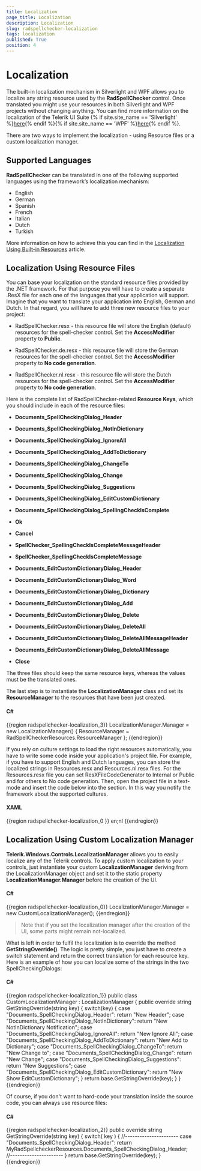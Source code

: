 ```yaml
---
title: Localization
page_title: Localization
description: Localization
slug: radspellchecker-localization
tags: localization
published: True
position: 4
---
```


# Localization



The built-in localization mechanism in Silverlight and WPF allows you to localize any string resource used by the __RadSpellChecker__ control. Once translated you might use your resources in both Silverlight and WPF projects without changing anything. You can find more information on the localization of the Telerik UI Suite {% if site.site_name == 'Silverlight' %}[here](http://www.telerik.com/help/silverlight/common-localization.html){% endif %}{% if site.site_name == 'WPF' %}[here](http://www.telerik.com/help/wpf/common-localization.html){% endif %}.
      

There are two ways to implement the localization - using Resource files or a custom localization manager.

## Supported Languages

__RadSpellChecker__ can be translated in one of the following supported languages using the framework’s localization mechanism:

* English
* German
* Spanish
* French
* Italian
* Dutch
* Turkish

More information on how to achieve this you can find in the [Localization Using Built-in Resources](http://docs.telerik.com/devtools/wpf/common-localization#localization-using-built-in-resources) article.

## Localization Using Resource Files

You can base your localization on the standard resource files provided by the .NET framework. For that purpose you will have to create a separate .ResX file for each one of the languages that your application will support. Imagine that you want to translate your application into English, German and Dutch. In that regard, you will have to add three new resource files to your project:
        

* RadSpellChecker.resx - this resource file will store the English (default) resources for the spell-checker control. Set the __AccessModifier__ property to __Public__.
            

* RadSpellChecker.de.resx - this resource file will store the German resources for the spell-checker control. Set the __AccessModifier__ property to __No code generation__.
            

* RadSpellChecker.nl.resx - this resource file will store the Dutch resources for the spell-checker control. Set the __AccessModifier__ property to __No code generation__.
            

Here is the complete list of RadSpellChecker-related __Resource Keys__, which you should include in each of the resource files:
        

* __Documents_SpellCheckingDialog_Header__

* __Documents_SpellCheckingDialog_NotInDictionary__

* __Documents_SpellCheckingDialog_IgnoreAll__

* __Documents_SpellCheckingDialog_AddToDictionary__

* __Documents_SpellCheckingDialog_ChangeTo__

* __Documents_SpellCheckingDialog_Change__

* __Documents_SpellCheckingDialog_Suggestions__

* __Documents_SpellCheckingDialog_EditCustomDictionary__

* __Documents_SpellCheckingDialog_SpellingCheckIsComplete__

* __Ok__

* __Cancel__

* __SpellChecker_SpellingCheckIsCompleteMessageHeader__

* __SpellChecker_SpellingCheckIsCompleteMessage__

* __Documents_EditCustomDictionaryDialog_Header__

* __Documents_EditCustomDictionaryDialog_Word__

* __Documents_EditCustomDictionaryDialog_Dictionary__

* __Documents_EditCustomDictionaryDialog_Add__

* __Documents_EditCustomDictionaryDialog_Delete__

* __Documents_EditCustomDictionaryDialog_DeleteAll__

* __Documents_EditCustomDictionaryDialog_DeleteAllMessageHeader__

* __Documents_EditCustomDictionaryDialog_DeleteAllMessage__

* __Close__

The three files should keep the same resource keys, whereas the values must be the translated ones.
        

The last step is to instantiate the __LocalizationManager__ class and set its __ResourceManager__ to the resources that have been just created.
        

#### __C#__

{{region radspellchecker-localization_3}}
	LocalizationManager.Manager = new LocalizationManager()
	{
	   ResourceManager = RadSpellCheckerResources.ResourceManager
	};
{{endregion}}



If you rely on culture settings to load the right resources automatically, you have to write some code inside your application's project file. For example, if you have to support English and Dutch languages, you can store the localized strings in Resources.resx and Resources.nl.resx files. For the Resources.resx file you can set ResXFileCodeGenerator to Internal or Public and for others to No code generation. Then, open the project file in a text-mode and insert the code below into the <PropertyGroup> section. In this way you notify the framework about the supported cultures.
        

#### __XAML__

{{region radspellchecker-localization_0 }}
	<SupportedCultures>en;nl</SupportedCultures>
	{{endregion}}



## Localization Using Custom Localization Manager

__Telerik.Windows.Controls.LocalizationManager__ allows you to easily localize any of the Telerik controls. To apply custom localization to your controls, just instantiate your custom __LocalizationManager__ deriving from the LocalizationManager object and set it to the static property __LocalizationManager.Manager__ before the creation of the UI.
        

#### __C#__

{{region radspellchecker-localization_0}}
	LocalizationManager.Manager = new CustomLocalizationManager();
{{endregion}}



>Note that if you set the localization manager after the creation of the UI, some parts might remain not-localized.

What is left in order to fulfil the localization is to override the method __GetStringOverride()__. The logic is pretty simple, you just have to create a switch statement and return the correct translation for each resource key. Here is an example of how you can localize some of the strings in the two SpellCheckingDialogs:
        

#### __C#__

{{region radspellchecker-localization_1}}
	public class CustomLocalizationManager : LocalizationManager
	{
	   public override string GetStringOverride(string key)
	   {
	       switch(key)
	       {
	           case "Documents_SpellCheckingDialog_Header":
	               return "New Header";
	           case "Documents_SpellCheckingDialog_NotInDictionary":
	               return "New NotInDictionary Notification";
	           case "Documents_SpellCheckingDialog_IgnoreAll":
	               return "New Ignore All";
	           case "Documents_SpellCheckingDialog_AddToDictionary":
	               return "New Add to Dictionary";
	           case "Documents_SpellCheckingDialog_ChangeTo":
	               return "New Change to"; 
	           case "Documents_SpellCheckingDialog_Change":
	               return "New Change";
	           case "Documents_SpellCheckingDialog_Suggestions":
	               return "New Suggestions";
	           case "Documents_SpellCheckingDialog_EditCustomDictionary":
	               return "New Show EditCustomDictionary";
	       }
	       return base.GetStringOverride(key);
	   }
	}
{{endregion}}



Of course, if you don't want to hard-code your translation inside the source code, you can always use resource files:
        

#### __C#__

{{region radspellchecker-localization_2}}
	public override string GetStringOverride(string key)
	{
	   switch( key )
	   {
	       //----------------------
	       case "Documents_SpellCheckingDialog_Header":
	           return MyRadSpellcheckerResources.Documents_SpellCheckingDialog_Header;
	       //----------------------
	   }
	   return base.GetStringOverride(key);
	}
{{endregion}}



